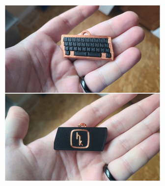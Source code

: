 ![Front](https://github.com/DashDashUnderscoreDash/Keebchains/blob/main/Models/Denali%20by%20HaiZeus/Images/Denali%20Front.jpg)
![Back](https://github.com/DashDashUnderscoreDash/Keebchains/blob/main/Models/Denali%20by%20HaiZeus/Images/Denali%20Back.jpg)
